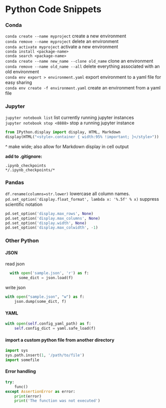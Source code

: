 # Python Code Snippets

### Conda
`conda create --name myproject` create a new environment  
`conda remove --name myproject` delete an environment  
`conda activate myproject` activate a new environment  
`conda install <package-name>`  
`conda search <package-name>`  
`conda create --name new_name --clone old_name` clone an environment  
`conda remove --name old_name --all` delete everything associated with an old environment  
`conda env export > environment.yaml` export environment to a yaml file for easy sharing  
`conda env create -f environment.yaml` create an environment from a yaml file  


### Jupyter
`jupyter notebook list` list currently running jupyter instances  
`jupyter notebook stop <8888>` stop a running jupyter instance  

```python
from IPython.display import display, HTML, Markdown
display(HTML("<style>.container { width:95% !important; }</style>"))
```
^ make wide; also allow for Markdown display in cell output

**add to .gitignore:**
```
.ipynb_checkpoints
*/.ipynb_checkpoints/*
```

### Pandas
`df.rename(columns=str.lower)` lowercase all column names.  
`pd.set_option('display.float_format', lambda x: '%.5f' % x)` suppress scientific notation

```python
pd.set_option('display.max_rows', None)
pd.set_option('display.max_columns', None)
pd.set_option('display.width', None)
pd.set_option('display.max_colwidth', -1)
```


### Other Python

#### JSON
read json
```python
  with open('sample.json', 'r') as f:
      some_dict = json.load(f)
```

write json
```python
with open("sample.json", "w") as f:
    json.dump(some_dict, f)

```

#### YAML
```python
with open(self.config_yaml_path) as f:
    self.config_dict = yaml.safe_load(f)
```


#### import a custom python file from another directory
```python
import sys
sys.path.insert(1, '/path/to/file')
import somefile
```

#### Error handling
```python
try:
    func()
except AssertionError as error:
    print(error)
    print('The function was not executed')
```
